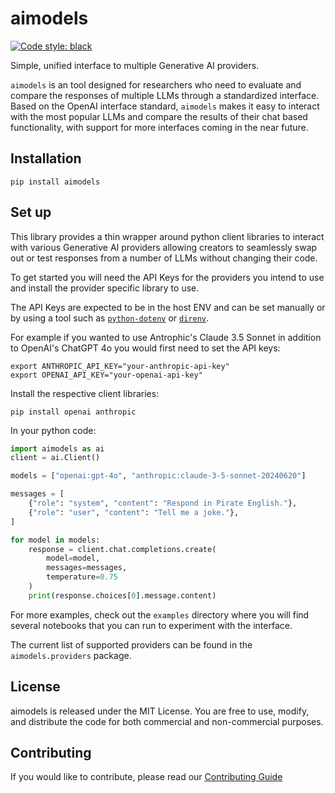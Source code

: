 # aimodels

[![Code style: black](https://img.shields.io/badge/code%20style-black-000000.svg)](https://github.com/psf/black)

Simple, unified interface to multiple Generative AI providers.

`aimodels` is an tool designed for researchers who need to evaluate and compare the responses of
multiple LLMs through a standardized interface. Based on the OpenAI interface standard, `aimodels`
makes it easy to interact with the most popular LLMs and compare the results of their chat based
functionality, with support for more interfaces coming in the near future.

## Installation

```shell
pip install aimodels
```

## Set up

This library provides a thin wrapper around python client libraries to interact with
various Generative AI providers allowing creators to seamlessly swap out or test responses
from a number of LLMs without changing their code.

To get started you will need the API Keys for the providers
you intend to use and install the provider specific library to use.

The API Keys are expected to be in the host ENV and can be set manually or by using a tool such
as [`python-dotenv`](https://pypi.org/project/python-dotenv/) or [`direnv`](https://direnv.net/).

For example if you wanted to use Antrophic's Claude 3.5 Sonnet in addition to OpenAI's ChatGPT 4o
you would first need to set the API keys:

```shell
export ANTHROPIC_API_KEY="your-anthropic-api-key"
export OPENAI_API_KEY="your-openai-api-key"
```

Install the respective client libraries:

```shell
pip install openai anthropic
```

In your python code:

```python
import aimodels as ai
client = ai.Client()

models = ["openai:gpt-4o", "anthropic:claude-3-5-sonnet-20240620"]

messages = [
    {"role": "system", "content": "Respond in Pirate English."},
    {"role": "user", "content": "Tell me a joke."},
]

for model in models:
    response = client.chat.completions.create(
        model=model,
        messages=messages,
        temperature=0.75
    )
    print(response.choices[0].message.content)

```

For more examples, check out the `examples` directory where you will find several
notebooks that you can run to experiment with the interface.

The current list of supported providers can be found in the `aimodels.providers`
package.

## License

aimodels is released under the MIT License. You are free to use, modify, and distribute
the code for both commercial and non-commercial purposes.

## Contributing

If you would like to contribute, please read our [Contributing Guide](CONTRIBUTING.md)


